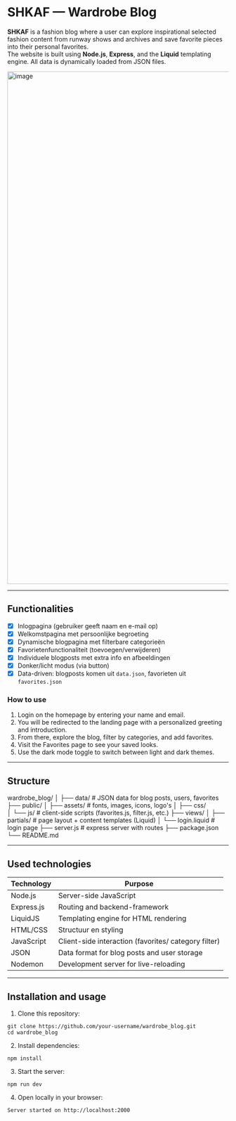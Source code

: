 # SHKAF — Wardrobe Blog

**SHKAF** is a fashion blog where a user can explore inspirational selected fashion content from runway shows and archives and save favorite pieces into their personal favorites.<br>
The website is built using **Node.js**, **Express**, and the **Liquid** templating engine. All data is dynamically loaded from JSON files.

<img width="1167" alt="image" src="https://github.com/user-attachments/assets/df0d51bc-fe6d-47b5-9fb9-a3561cac39f9" />

---

## Functionalities

- [x] Inlogpagina (gebruiker geeft naam en e-mail op)
- [x] Welkomstpagina met persoonlijke begroeting
- [x] Dynamische blogpagina met filterbare categorieën
- [x] Favorietenfunctionaliteit (toevoegen/verwijderen)
- [x] Individuele blogposts met extra info en afbeeldingen
- [x] Donker/licht modus (via button)
- [x] Data-driven: blogposts komen uit `data.json`, favorieten uit `favorites.json`

### How to use  
1. Login on the homepage by entering your name and email.
2. You will be redirected to the landing page with a personalized greeting and introduction.
3. From there, explore the blog, filter by categories, and add favorites.
4. Visit the Favorites page to see your saved looks.
5. Use the dark mode toggle to switch between light and dark themes. 

---

## Structure

wardrobe_blog/
│
├── data/                  # JSON data for blog posts, users, favorites
├── public/
│   ├── assets/            # fonts, images, icons, logo's
│   ├── css/               
│   └── js/                # client-side scripts (favorites.js, filter.js, etc.)
├── views/
│   ├── partials/          # page layout + content templates (Liquid)
│   └── login.liquid       # login page
├── server.js              # express server with routes
├── package.json 
└── README.md

---

## Used technologies

| Technology      | Purpose                                             |
|-----------------|-----------------------------------------------------|
| Node.js         | Server-side JavaScript                              |
| Express.js      | Routing and backend-framework                       |
| LiquidJS        | Templating engine for HTML rendering                |
| HTML/CSS        | Structuur en styling                                |
| JavaScript      | Client-side interaction (favorites/ category filter)|
| JSON            | Data format for blog posts and user storage         |
| Nodemon         | Development server for live-reloading               |

---

## Installation and usage

1. Clone this repository:

```
git clone https://github.com/your-username/wardrobe_blog.git
cd wardrobe_blog
```

2. Install dependencies:

```
npm install
```

3. Start the server:

```
npm run dev
```

4. Open locally in your browser:

```
Server started on http://localhost:2000
```


